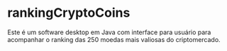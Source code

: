 # rankingCryptoCoins
Este é um software desktop em Java com interface para usuário para acompanhar o ranking das 250 moedas mais valiosas do criptomercado.

